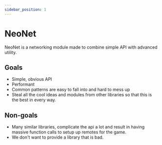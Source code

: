 ```yaml
---
sidebar_position: 1
---
```


# NeoNet

NeoNet is a networking module made to combine simple API with advanced utility.

## Goals

- Simple, obvious API
- Performant
- Common patterns are easy to fall into and hard to mess up
- Steal all the cool ideas and modules from other libraries so that this is the best in every way.

## Non-goals

- Many similar libraries, complicate the api a lot and result in having massive function calls to setup up remotes for the game.
- We don't want to provide a library that is bad.

<!-- ## Performance today

NeoNet currently achieves an average frame time of ___ms spent inside NeoNet code for the following benchmark: -->

<!-- - World with 1000 entities
- Between 2-30 components on each entity
- 300 unique component types
- 200 systems
- Each system queries between 1 and 10 components -->